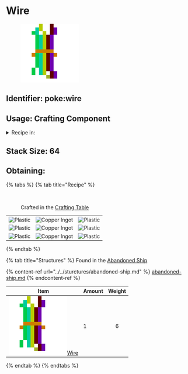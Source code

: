 # Wire



<figure><img src="../../.gitbook/assets/image (1) (1).png" alt=""><figcaption></figcaption></figure>

## Identifier: **poke:wire** <a href="#identifier" id="identifier"></a>

## Usage: Crafting Component

<details>

<summary>Recipe in:</summary>

* Barometer
* Charged Cobalt Block
* Miner Helmet
* [<img src="https://github.com/user-attachments/assets/34cb4b48-f320-41d3-a8aa-68b6f2bb7bb2" alt="" data-size="line">Cobblestone Generator](../../blocks/automation/cobblestone-generator.md)
* Item Manipulator
* Jackhammer
* Night Vison Goggles
* Panic Button
* Sundial

</details>

## <img src="https://minecraft.wiki/images/Light_Gray_Bundle_JE1_BE1.png?b552e" alt="" data-size="line">Stack Size: 64

## Obtaining:

{% tabs %}
{% tab title="Recipe" %}


<figure><img src="https://minecraft.wiki/images/thumb/Crafting_Table_JE4_BE3.png/150px-Crafting_Table_JE4_BE3.png?5767f" alt=""><figcaption><p>Crafted in the <a href="https://minecraft.wiki/w/Crafting_Table">Crafting Table</a></p></figcaption></figure>

|                                                                                             |                                                                               |                                                                                             |
| :-----------------------------------------------------------------------------------------: | :---------------------------------------------------------------------------: | :-----------------------------------------------------------------------------------------: |
| ![Plastic](https://github.com/user-attachments/assets/ef6c978f-76ec-48e4-aa89-29c2d98f4624) | ![Copper Ingot](https://minecraft.wiki/images/Copper_Ingot_JE2_BE1.png?0d410) | ![Plastic](https://github.com/user-attachments/assets/ef6c978f-76ec-48e4-aa89-29c2d98f4624) |
| ![Plastic](https://github.com/user-attachments/assets/ef6c978f-76ec-48e4-aa89-29c2d98f4624) | ![Copper Ingot](https://minecraft.wiki/images/Copper_Ingot_JE2_BE1.png?0d410) | ![Plastic](https://github.com/user-attachments/assets/ef6c978f-76ec-48e4-aa89-29c2d98f4624) |
| ![Plastic](https://github.com/user-attachments/assets/ef6c978f-76ec-48e4-aa89-29c2d98f4624) | ![Copper Ingot](https://minecraft.wiki/images/Copper_Ingot_JE2_BE1.png?0d410) | ![Plastic](https://github.com/user-attachments/assets/ef6c978f-76ec-48e4-aa89-29c2d98f4624) |
{% endtab %}

{% tab title="Structures" %}
Found in the [Abandoned Ship](../../sturctures/abandoned-ship.md)

{% content-ref url="../../sturctures/abandoned-ship.md" %}
[abandoned-ship.md](../../sturctures/abandoned-ship.md)
{% endcontent-ref %}

| Item                                                                                       | Amount | Weight |
| ------------------------------------------------------------------------------------------ | ------ | :----: |
| [<img src="../../.gitbook/assets/image (1) (1).png" alt="" data-size="line">Wire](wire.md) | 1      |    6   |
{% endtab %}
{% endtabs %}
